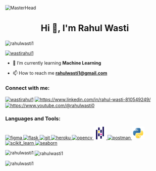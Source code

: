 ![MasterHead](https://github.com/user-attachments/assets/1e602523-4c67-4e59-9f34-7cfe0c774be8)
<h1 align="center">Hi 👋, I'm Rahul Wasti</h1>
<h3 align="center"></h3>
<img align="right" alt="" width="400" src="https://camo.githubusercontent.com/4d9f5ecceb711eec6e2018f38a5677dc657c9738d4a65ba3b928c41c0a45b439/68747470733a2f2f6d69726f2e6d656469756d2e636f6d2f6d61782f313336302f302a37513379765349765f7430696f4a2d5a2e676966">

<p align="left"> <img src="https://komarev.com/ghpvc/?username=rahulwasti1&label=Profile%20views&color=0e75b6&style=flat" alt="rahulwasti1" /> </p>

<p align="left"> <a href="https://twitter.com/wastirahul1" target="blank"><img src="https://img.shields.io/twitter/follow/wastirahul1?logo=twitter&style=for-the-badge" alt="wastirahul1" /></a> </p>

- 🌱 I’m currently learning **Machine Learning**

- 📫 How to reach me **rahulwasti1@gmail.com**

<h3 align="left">Connect with me:</h3>
<p align="left">
<a href="https://twitter.com/wastirahul1" target="blank"><img align="center" src="https://raw.githubusercontent.com/rahuldkjain/github-profile-readme-generator/master/src/images/icons/Social/twitter.svg" alt="wastirahul1" height="30" width="40" /></a>
<a href="https://linkedin.com/in/https://www.linkedin.com/in/rahul-wasti-810549249/" target="blank"><img align="center" src="https://raw.githubusercontent.com/rahuldkjain/github-profile-readme-generator/master/src/images/icons/Social/linked-in-alt.svg" alt="https://www.linkedin.com/in/rahul-wasti-810549249/" height="30" width="40" /></a>
<a href="https://www.youtube.com/@rahulwasti0" target="blank"><img align="center" src="https://raw.githubusercontent.com/rahuldkjain/github-profile-readme-generator/master/src/images/icons/Social/youtube.svg" alt="https://www.youtube.com/@rahulwasti0" height="30" width="40" /></a>
</p>

<h3 align="left">Languages and Tools:</h3>
<p align="left"> <a href="https://www.figma.com/" target="_blank" rel="noreferrer"> <img src="https://www.vectorlogo.zone/logos/figma/figma-icon.svg" alt="figma" width="40" height="40"/> </a> <a href="https://flask.palletsprojects.com/en/3.0.x/" target="_blank" rel="noreferrer"> <img src="https://www.vectorlogo.zone/logos/pocoo_flask/pocoo_flask-icon.svg" alt="flask" width="40" height="40"/> </a> <a href="https://git-scm.com/" target="_blank" rel="noreferrer"> <img src="https://www.vectorlogo.zone/logos/git-scm/git-scm-icon.svg" alt="git" width="40" height="40"/> </a> <a href="https://heroku.com" target="_blank" rel="noreferrer"> <img src="https://www.vectorlogo.zone/logos/heroku/heroku-icon.svg" alt="heroku" width="40" height="40"/> </a> <a href="https://opencv.org/" target="_blank" rel="noreferrer"> <img src="https://www.vectorlogo.zone/logos/opencv/opencv-icon.svg" alt="opencv" width="40" height="40"/> </a> <a href="https://pandas.pydata.org/" target="_blank" rel="noreferrer"> <img src="https://raw.githubusercontent.com/devicons/devicon/2ae2a900d2f041da66e950e4d48052658d850630/icons/pandas/pandas-original.svg" alt="pandas" width="40" height="40"/> </a> <a href="https://postman.com" target="_blank" rel="noreferrer"> <img src="https://www.vectorlogo.zone/logos/getpostman/getpostman-icon.svg" alt="postman" width="40" height="40"/> </a> <a href="https://www.python.org" target="_blank" rel="noreferrer"> <img src="https://raw.githubusercontent.com/devicons/devicon/master/icons/python/python-original.svg" alt="python" width="40" height="40"/> </a> <a href="https://scikit-learn.org/" target="_blank" rel="noreferrer"> <img src="https://upload.wikimedia.org/wikipedia/commons/0/05/Scikit_learn_logo_small.svg" alt="scikit_learn" width="40" height="40"/> </a> <a href="https://seaborn.pydata.org/" target="_blank" rel="noreferrer"> <img src="https://seaborn.pydata.org/_images/logo-mark-lightbg.svg" alt="seaborn" width="40" height="40"/> </a> </p>

<p><img align="left" src="https://github-readme-stats.vercel.app/api/top-langs?username=rahulwasti1&show_icons=true&locale=en&layout=compact" alt="rahulwasti1" /></p>

<p>&nbsp;<img align="center" src="https://github-readme-stats.vercel.app/api?username=rahulwasti1&show_icons=true&locale=en" alt="rahulwasti1" /></p>

<p><img align="center" src="https://github-readme-streak-stats.herokuapp.com/?user=rahulwasti1&" alt="rahulwasti1" /></p>
